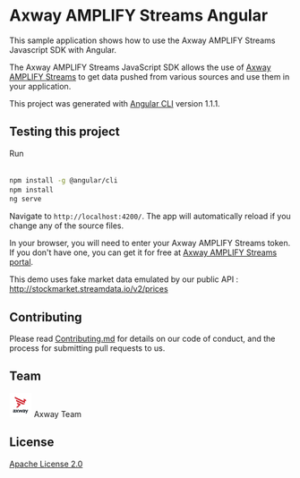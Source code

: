 # Axway AMPLIFY Streams Angular

This sample application shows how to use the Axway AMPLIFY Streams Javascript SDK with Angular.

The Axway AMPLIFY Streams JavaScript SDK allows the use of [Axway AMPLIFY Streams](https://streamdata.io) to get data pushed from various sources and use them in your application.

This project was generated with [Angular CLI](https://github.com/angular/angular-cli) version 1.1.1.

## Testing this project

Run

```bash

npm install -g @angular/cli
npm install
ng serve 

```

Navigate to `http://localhost:4200/`. The app will automatically reload if you change any of the source files.

In your browser, you will need to enter your Axway AMPLIFY Streams token. If you don't have one, you can get it for free at [Axway AMPLIFY Streams portal](https://portal.streamdata.io).

This demo uses fake market data emulated by our public API : http://stockmarket.streamdata.io/v2/prices

## Contributing

Please read [Contributing.md](https://github.com/axway-amplify-streams/Common/blob/master/Contributing.md) for details on our code of conduct, and the process for submitting pull requests to us.

## Team

![alt text][Axwaylogo] Axway Team

[Axwaylogo]: https://github.com/axway-amplify-streams/Common/blob/master/img/AxwayLogoSmall.png  "Axway logo"

## License

[Apache License 2.0](https://github.com/axway-amplify-streams/Common/blob/master/LICENSE)
